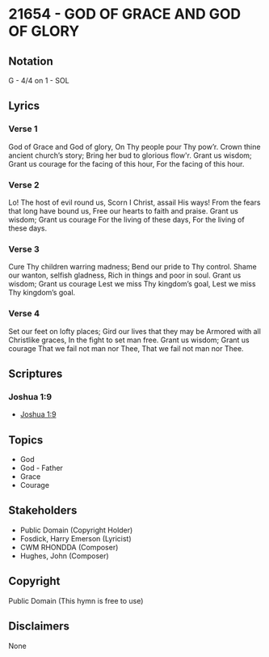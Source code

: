 # 21654 - GOD OF GRACE AND GOD OF GLORY

## Notation

G - 4/4 on 1 - SOL

## Lyrics

### Verse 1

God of Grace and God of glory, On Thy people pour Thy pow’r. Crown thine ancient church’s story; Bring her bud to glorious flow'r. Grant us wisdom; Grant us courage for the facing of this hour, For the facing of this hour.



### Verse 2

Lo! The host of evil round us, Scorn I Christ, assail His ways! From the fears that long have bound us, Free our hearts to faith and praise. Grant us wisdom; Grant us courage For the living of these days, For the living of these days.



### Verse 3

Cure Thy children warring madness; Bend our pride to Thy control. Shame our wanton, selfish gladness, Rich in things and poor in soul. Grant us wisdom; Grant us courage Lest we miss Thy kingdom’s goal, Lest we miss Thy kingdom’s goal.



### Verse 4

Set our feet on lofty places; Gird our lives that they may be Armored with all Christlike graces, In the fight to set man free. Grant us wisdom; Grant us courage That we fail not man nor Thee, That we fail not man nor Thee.


## Scriptures

### Joshua 1:9

- [Joshua 1:9](https://www.biblegateway.com/passage/?search=Joshua%201%3A9)


## Topics

- God
- God - Father
- Grace
- Courage

## Stakeholders

- Public Domain (Copyright Holder)
- Fosdick, Harry Emerson  (Lyricist)
- CWM RHONDDA (Composer)
- Hughes, John (Composer)

## Copyright

Public Domain
(This hymn is free to use)

## Disclaimers

None

